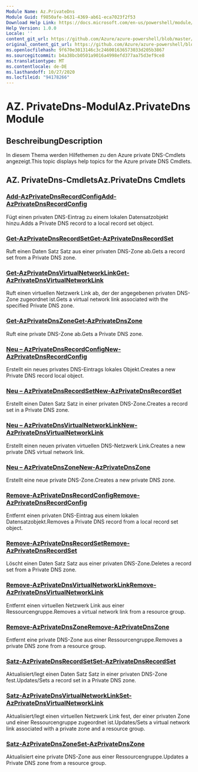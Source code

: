 ```yaml
---
Module Name: Az.PrivateDns
Module Guid: f9850afe-b631-4369-ab61-eca7023f2f53
Download Help Link: https://docs.microsoft.com/en-us/powershell/module/az.privatedns
Help Version: 1.0.0
Locale: ''
content_git_url: https://github.com/Azure/azure-powershell/blob/master/src/PrivateDns/PrivateDns/help/Az.PrivateDNS.md
original_content_git_url: https://github.com/Azure/azure-powershell/blob/master/src/PrivateDns/PrivateDns/help/Az.PrivateDNS.md
ms.openlocfilehash: 9f670e3013146c3c246001636573033d205b3867
ms.sourcegitcommit: b4a38bcb0501a9016a4998efd377aa75d3ef9ce8
ms.translationtype: MT
ms.contentlocale: de-DE
ms.lasthandoff: 10/27/2020
ms.locfileid: "94178266"
---
```

# <span data-ttu-id="15cba-101">AZ. PrivateDns-Modul</span><span class="sxs-lookup"><span data-stu-id="15cba-101">Az.PrivateDns Module</span></span>
## <span data-ttu-id="15cba-102">Beschreibung</span><span class="sxs-lookup"><span data-stu-id="15cba-102">Description</span></span>
<span data-ttu-id="15cba-103">In diesem Thema werden Hilfethemen zu den Azure private DNS-Cmdlets angezeigt.</span><span class="sxs-lookup"><span data-stu-id="15cba-103">This topic displays help topics for the Azure private DNS Cmdlets.</span></span>

## <span data-ttu-id="15cba-104">AZ. PrivateDns-Cmdlets</span><span class="sxs-lookup"><span data-stu-id="15cba-104">Az.PrivateDns Cmdlets</span></span>
### [<span data-ttu-id="15cba-105">Add-AzPrivateDnsRecordConfig</span><span class="sxs-lookup"><span data-stu-id="15cba-105">Add-AzPrivateDnsRecordConfig</span></span>](Add-AzPrivateDnsRecordConfig.md)
<span data-ttu-id="15cba-106">Fügt einen privaten DNS-Eintrag zu einem lokalen Datensatzobjekt hinzu.</span><span class="sxs-lookup"><span data-stu-id="15cba-106">Adds a Private DNS record to a local record set object.</span></span>

### [<span data-ttu-id="15cba-107">Get-AzPrivateDnsRecordSet</span><span class="sxs-lookup"><span data-stu-id="15cba-107">Get-AzPrivateDnsRecordSet</span></span>](Get-AzPrivateDnsRecordSet.md)
<span data-ttu-id="15cba-108">Ruft einen Daten Satz Satz aus einer privaten DNS-Zone ab.</span><span class="sxs-lookup"><span data-stu-id="15cba-108">Gets a record set from a Private DNS zone.</span></span>

### [<span data-ttu-id="15cba-109">Get-AzPrivateDnsVirtualNetworkLink</span><span class="sxs-lookup"><span data-stu-id="15cba-109">Get-AzPrivateDnsVirtualNetworkLink</span></span>](Get-AzPrivateDnsVirtualNetworkLink.md)
<span data-ttu-id="15cba-110">Ruft einen virtuellen Netzwerk Link ab, der der angegebenen privaten DNS-Zone zugeordnet ist.</span><span class="sxs-lookup"><span data-stu-id="15cba-110">Gets a virtual network link associated with the specified Private DNS zone.</span></span>

### [<span data-ttu-id="15cba-111">Get-AzPrivateDnsZone</span><span class="sxs-lookup"><span data-stu-id="15cba-111">Get-AzPrivateDnsZone</span></span>](Get-AzPrivateDnsZone.md)
<span data-ttu-id="15cba-112">Ruft eine private DNS-Zone ab.</span><span class="sxs-lookup"><span data-stu-id="15cba-112">Gets a Private DNS zone.</span></span>

### [<span data-ttu-id="15cba-113">Neu – AzPrivateDnsRecordConfig</span><span class="sxs-lookup"><span data-stu-id="15cba-113">New-AzPrivateDnsRecordConfig</span></span>](New-AzPrivateDnsRecordConfig.md)
<span data-ttu-id="15cba-114">Erstellt ein neues privates DNS-Eintrags lokales Objekt.</span><span class="sxs-lookup"><span data-stu-id="15cba-114">Creates a new Private DNS record local object.</span></span>

### [<span data-ttu-id="15cba-115">Neu – AzPrivateDnsRecordSet</span><span class="sxs-lookup"><span data-stu-id="15cba-115">New-AzPrivateDnsRecordSet</span></span>](New-AzPrivateDnsRecordSet.md)
<span data-ttu-id="15cba-116">Erstellt einen Daten Satz Satz in einer privaten DNS-Zone.</span><span class="sxs-lookup"><span data-stu-id="15cba-116">Creates a record set in a Private DNS zone.</span></span>

### [<span data-ttu-id="15cba-117">Neu – AzPrivateDnsVirtualNetworkLink</span><span class="sxs-lookup"><span data-stu-id="15cba-117">New-AzPrivateDnsVirtualNetworkLink</span></span>](New-AzPrivateDnsVirtualNetworkLink.md)
<span data-ttu-id="15cba-118">Erstellt einen neuen privaten virtuellen DNS-Netzwerk Link.</span><span class="sxs-lookup"><span data-stu-id="15cba-118">Creates a new private DNS virtual network link.</span></span>

### [<span data-ttu-id="15cba-119">Neu – AzPrivateDnsZone</span><span class="sxs-lookup"><span data-stu-id="15cba-119">New-AzPrivateDnsZone</span></span>](New-AzPrivateDnsZone.md)
<span data-ttu-id="15cba-120">Erstellt eine neue private DNS-Zone.</span><span class="sxs-lookup"><span data-stu-id="15cba-120">Creates a new private DNS zone.</span></span>

### [<span data-ttu-id="15cba-121">Remove-AzPrivateDnsRecordConfig</span><span class="sxs-lookup"><span data-stu-id="15cba-121">Remove-AzPrivateDnsRecordConfig</span></span>](Remove-AzPrivateDnsRecordConfig.md)
<span data-ttu-id="15cba-122">Entfernt einen privaten DNS-Eintrag aus einem lokalen Datensatzobjekt.</span><span class="sxs-lookup"><span data-stu-id="15cba-122">Removes a Private DNS record from a local record set object.</span></span>

### [<span data-ttu-id="15cba-123">Remove-AzPrivateDnsRecordSet</span><span class="sxs-lookup"><span data-stu-id="15cba-123">Remove-AzPrivateDnsRecordSet</span></span>](Remove-AzPrivateDnsRecordSet.md)
<span data-ttu-id="15cba-124">Löscht einen Daten Satz Satz aus einer privaten DNS-Zone.</span><span class="sxs-lookup"><span data-stu-id="15cba-124">Deletes a record set from a Private DNS zone.</span></span>

### [<span data-ttu-id="15cba-125">Remove-AzPrivateDnsVirtualNetworkLink</span><span class="sxs-lookup"><span data-stu-id="15cba-125">Remove-AzPrivateDnsVirtualNetworkLink</span></span>](Remove-AzPrivateDnsVirtualNetworkLink.md)
<span data-ttu-id="15cba-126">Entfernt einen virtuellen Netzwerk Link aus einer Ressourcengruppe.</span><span class="sxs-lookup"><span data-stu-id="15cba-126">Removes a virtual network link from a resource group.</span></span>

### [<span data-ttu-id="15cba-127">Remove-AzPrivateDnsZone</span><span class="sxs-lookup"><span data-stu-id="15cba-127">Remove-AzPrivateDnsZone</span></span>](Remove-AzPrivateDnsZone.md)
<span data-ttu-id="15cba-128">Entfernt eine private DNS-Zone aus einer Ressourcengruppe.</span><span class="sxs-lookup"><span data-stu-id="15cba-128">Removes a private DNS zone from a resource group.</span></span>

### [<span data-ttu-id="15cba-129">Satz-AzPrivateDnsRecordSet</span><span class="sxs-lookup"><span data-stu-id="15cba-129">Set-AzPrivateDnsRecordSet</span></span>](Set-AzPrivateDnsRecordSet.md)
<span data-ttu-id="15cba-130">Aktualisiert/legt einen Daten Satz Satz in einer privaten DNS-Zone fest.</span><span class="sxs-lookup"><span data-stu-id="15cba-130">Updates/Sets a record set in a Private DNS zone.</span></span>

### [<span data-ttu-id="15cba-131">Satz-AzPrivateDnsVirtualNetworkLink</span><span class="sxs-lookup"><span data-stu-id="15cba-131">Set-AzPrivateDnsVirtualNetworkLink</span></span>](Set-AzPrivateDnsVirtualNetworkLink.md)
<span data-ttu-id="15cba-132">Aktualisiert/legt einen virtuellen Netzwerk Link fest, der einer privaten Zone und einer Ressourcengruppe zugeordnet ist.</span><span class="sxs-lookup"><span data-stu-id="15cba-132">Updates/Sets a virtual network link associated with a private zone and a resource group.</span></span>

### [<span data-ttu-id="15cba-133">Satz-AzPrivateDnsZone</span><span class="sxs-lookup"><span data-stu-id="15cba-133">Set-AzPrivateDnsZone</span></span>](Set-AzPrivateDnsZone.md)
<span data-ttu-id="15cba-134">Aktualisiert eine private DNS-Zone aus einer Ressourcengruppe.</span><span class="sxs-lookup"><span data-stu-id="15cba-134">Updates a Private DNS zone from a resource group.</span></span>

